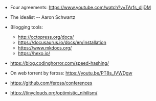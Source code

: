 - Four agreements: https://www.youtube.com/watch?v=TArfs_dljDM
- The idealist -- Aaron Schwartz
- Bllogging tools:
  -  http://octopress.org/docs/
  - https://docusaurus.io/docs/en/installation
  - https://www.mkdocs.org/
  - https://hexo.io/
 
 - https://blog.codinghorror.com/speed-hashing/
 - On web torrent by feross: https://youtu.be/PT8s_IVWDgw
 - https://github.com/feross/conferences
 - https://tinyclouds.org/optimistic_nihilism/
